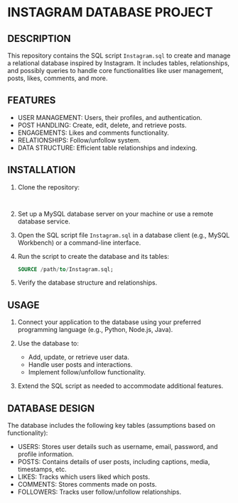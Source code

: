 # INSTAGRAM DATABASE PROJECT

## DESCRIPTION
This repository contains the SQL script `Instagram.sql` to create and manage a relational database inspired by Instagram.
It includes tables, relationships, and possibly queries to handle core functionalities like user management, posts, likes, comments, and more.

## FEATURES

- USER MANAGEMENT: Users, their profiles, and authentication.
- POST HANDLING: Create, edit, delete, and retrieve posts.
- ENGAGEMENTS: Likes and comments functionality.
- RELATIONSHIPS: Follow/unfollow system.
- DATA STRUCTURE: Efficient table relationships and indexing.

## INSTALLATION

1. Clone the repository:
   ```bash
  
   ```

2. Set up a MySQL database server on your machine or use a remote database service.

3. Open the SQL script file `Instagram.sql` in a database client (e.g., MySQL Workbench) or a command-line interface.

4. Run the script to create the database and its tables:
   ```sql
   SOURCE /path/to/Instagram.sql;
   ```

5. Verify the database structure and relationships.

## USAGE

1. Connect your application to the database using your preferred programming language (e.g., Python, Node.js, Java).

2. Use the database to:
   - Add, update, or retrieve user data.
   - Handle user posts and interactions.
   - Implement follow/unfollow functionality.

3. Extend the SQL script as needed to accommodate additional features.

## DATABASE DESIGN

The database includes the following key tables (assumptions based on functionality):

- USERS: Stores user details such as username, email, password, and profile information.
- POSTS: Contains details of user posts, including captions, media, timestamps, etc.
- LIKES: Tracks which users liked which posts.
- COMMENTS: Stores comments made on posts.
- FOLLOWERS: Tracks user follow/unfollow relationships.




